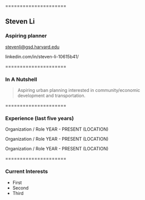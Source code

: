 =====================

## Steven Li

### Aspiring planner

stevenli@gsd.harvard.edu

linkedin.com/in/steven-li-10615b41/

=====================

### In A Nutshell

> Aspiring urban planning interested in community/economic development and transportation. 

=====================

### Experience (last five years)

Organization / Role
YEAR - PRESENT (LOCATION)

Organization / Role
YEAR - PRESENT (LOCATION)

Organization / Role
YEAR - PRESENT (LOCATION)

=====================

### Current Interests

- First 
- Second
- Third 